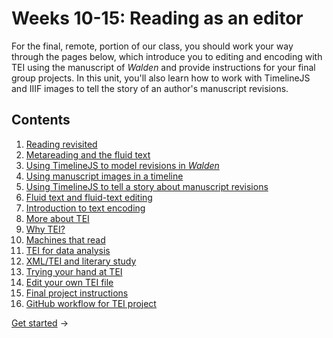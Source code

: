 # Weeks 10-15: Reading as an editor 

For the final, remote, portion of our class, you should work your way through the pages below, which introduce you to editing and encoding with TEI using the manuscript of *Walden* and provide instructions for your final group projects. In this unit, you'll also learn how to work with TimelineJS and IIIF images to tell the story of an author's manuscript revisions.

## Contents

1. [Reading revisited](01_types-of-reading.md)
2. [Metareading and the fluid text](02_metareading-and-the-fluid-text.md)
3. [Using TimelineJS to model revisions in *Walden*](03_make-a-timeline.md)
4. [Using manuscript images in a timeline](04_using-ms-images-in-a-timeline.md)
5. [Using TimelineJS to tell a story about manuscript revisions](05_tell-a-story.md)
6. [Fluid text and fluid-text editing](06_fluid-texts-fluid-text-editing.md)
7. [Introduction to text encoding](07_intro-to-text-encoding.md)
8. [More about TEI](08_more-about-tei.md)
9. [Why TEI?](09_why-tei.md)
10. [Machines that read](10_machines-that-read.md)
11. [TEI for data analysis](11_tei-for-data-analysis.md)
12. [XML/TEI and literary study](12_xml-tei-and-literary-study.md)
13. [Trying your hand at TEI](13_trying-your-hand.md)
14. [Edit your own TEI file](14_edit-your-own.md)
15. [Final project instructions](15_final-project-instructions.md)
16. [GitHub workflow for TEI project](16_github-workflow.md)

[Get started](01_types-of-reading.md) →

